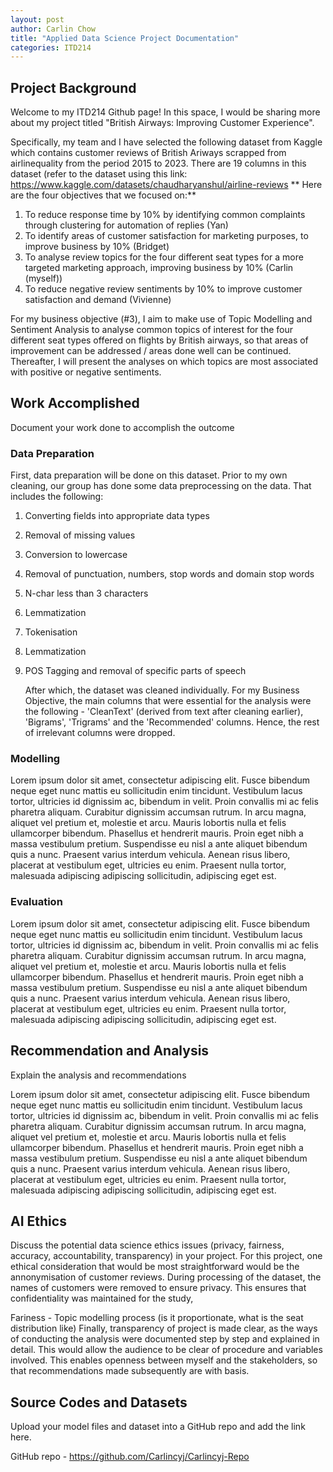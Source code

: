 ```yaml
---
layout: post
author: Carlin Chow
title: "Applied Data Science Project Documentation"
categories: ITD214
---
```

## Project Background
Welcome to my ITD214 Github page! In this space, I would be sharing more about my project titled "British Airways: Improving Customer Experience".

Specifically, my team and I have selected the following dataset from Kaggle which contains customer reviews of British Ariways scrapped from airlinequality from the period 2015 to 2023. There are 19 columns in this dataset (refer to the dataset using this link: https://www.kaggle.com/datasets/chaudharyanshul/airline-reviews
**
Here are the four objectives that we focused on:**
1. To reduce response time by 10% by identifying common complaints through clustering for automation of replies (Yan)
2. To identify areas of customer satisfaction for marketing purposes, to improve business by 10% (Bridget)
3. To analyse review topics for the four different seat types for a more targeted marketing approach, improving business by 10% (Carlin (myself))
4. To reduce negative review sentiments by 10% to improve customer satisfaction and demand (Vivienne)

For my business objective (#3), I aim to make use of Topic Modelling and Sentiment Analysis to analyse common topics of interest for the four different seat types offered on flights by British airways, so that areas of improvement can be addressed / areas done well can be continued. Thereafter, I will present the analyses on which topics are most associated with positive or negative sentiments. 

## Work Accomplished
Document your work done to accomplish the outcome

### Data Preparation
  First, data preparation will be done on this dataset. Prior to my own cleaning, our group has done some data preprocessing on the data. That includes the following:
1. Converting fields into appropriate data types
2. Removal of missing values
3. Conversion to lowercase
4. Removal of punctuation, numbers, stop words and domain stop words
5. N-char less than 3 characters
6. Lemmatization
7. Tokenisation
8. Lemmatization
9. POS Tagging and removal of specific parts of speech

   After which, the dataset was cleaned individually. For my Business Objective, the main columns that were essential for the analysis were the following - 'CleanText' (derived from text after cleaning earlier), 'Bigrams', 'Trigrams' and the 'Recommended' columns. Hence, the rest of irrelevant columns were dropped. 

### Modelling
Lorem ipsum dolor sit amet, consectetur adipiscing elit. Fusce bibendum neque eget nunc mattis eu sollicitudin enim tincidunt. Vestibulum lacus tortor, ultricies id dignissim ac, bibendum in velit. Proin convallis mi ac felis pharetra aliquam. Curabitur dignissim accumsan rutrum. In arcu magna, aliquet vel pretium et, molestie et arcu. Mauris lobortis nulla et felis ullamcorper bibendum. Phasellus et hendrerit mauris. Proin eget nibh a massa vestibulum pretium. Suspendisse eu nisl a ante aliquet bibendum quis a nunc. Praesent varius interdum vehicula. Aenean risus libero, placerat at vestibulum eget, ultricies eu enim. Praesent nulla tortor, malesuada adipiscing adipiscing sollicitudin, adipiscing eget est.

### Evaluation
Lorem ipsum dolor sit amet, consectetur adipiscing elit. Fusce bibendum neque eget nunc mattis eu sollicitudin enim tincidunt. Vestibulum lacus tortor, ultricies id dignissim ac, bibendum in velit. Proin convallis mi ac felis pharetra aliquam. Curabitur dignissim accumsan rutrum. In arcu magna, aliquet vel pretium et, molestie et arcu. Mauris lobortis nulla et felis ullamcorper bibendum. Phasellus et hendrerit mauris. Proin eget nibh a massa vestibulum pretium. Suspendisse eu nisl a ante aliquet bibendum quis a nunc. Praesent varius interdum vehicula. Aenean risus libero, placerat at vestibulum eget, ultricies eu enim. Praesent nulla tortor, malesuada adipiscing adipiscing sollicitudin, adipiscing eget est.

## Recommendation and Analysis
Explain the analysis and recommendations

Lorem ipsum dolor sit amet, consectetur adipiscing elit. Fusce bibendum neque eget nunc mattis eu sollicitudin enim tincidunt. Vestibulum lacus tortor, ultricies id dignissim ac, bibendum in velit. Proin convallis mi ac felis pharetra aliquam. Curabitur dignissim accumsan rutrum. In arcu magna, aliquet vel pretium et, molestie et arcu. Mauris lobortis nulla et felis ullamcorper bibendum. Phasellus et hendrerit mauris. Proin eget nibh a massa vestibulum pretium. Suspendisse eu nisl a ante aliquet bibendum quis a nunc. Praesent varius interdum vehicula. Aenean risus libero, placerat at vestibulum eget, ultricies eu enim. Praesent nulla tortor, malesuada adipiscing adipiscing sollicitudin, adipiscing eget est.

## AI Ethics
Discuss the potential data science ethics issues (privacy, fairness, accuracy, accountability, transparency) in your project. 
For this project, one ethical consideration that would be most straightforward would be the annonymisation of customer reviews. During processing of the dataset, the names of customers were removed to ensure privacy. This ensures that confidentiality was maintained for the study,

Fariness - Topic modelling process (is it proportionate, what is the seat distribution like)
Finally, transparency of project is made clear, as the ways of conducting the analysis were documented step by step and explained in detail. This would allow the audience to be clear of procedure and variables involved. This enables openness between myself and the stakeholders, so that recommendations made subsequently are with basis. 

## Source Codes and Datasets
Upload your model files and dataset into a GitHub repo and add the link here. 

GitHub repo - https://github.com/Carlincyj/Carlincyj-Repo 
